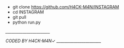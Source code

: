 * git clone https://github.com/H4CK-M4N/INSTAGRAM
* cd INSTAGRAM
* git pull
* python run.py





*_______________________*

   *CODED BY H4CK-M4N*✓
*_______________________*

